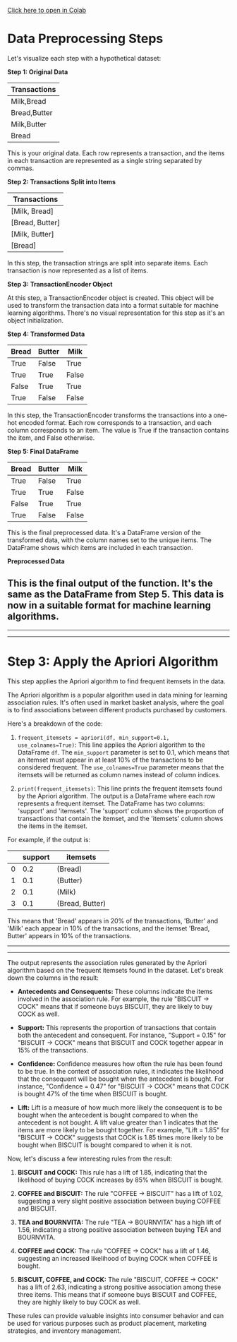 [Click here to open in Colab](https://colab.research.google.com/github/EzzOps/codespaces-blank/blob/main/main-associations.ipynb)
# Data Preprocessing Steps

Let's visualize each step with a hypothetical dataset:

**Step 1: Original Data**

| Transactions |
|--------------|
| Milk,Bread   |
| Bread,Butter |
| Milk,Butter  |
| Bread        |

This is your original data. Each row represents a transaction, and the items in each transaction are represented as a single string separated by commas.

**Step 2: Transactions Split into Items**

| Transactions |
|--------------|
| [Milk, Bread] |
| [Bread, Butter] |
| [Milk, Butter] |
| [Bread] |

In this step, the transaction strings are split into separate items. Each transaction is now represented as a list of items.

**Step 3: TransactionEncoder Object**

At this step, a TransactionEncoder object is created. This object will be used to transform the transaction data into a format suitable for machine learning algorithms. There's no visual representation for this step as it's an object initialization.

**Step 4: Transformed Data**

| Bread | Butter | Milk |
|-------|--------|------|
| True  | False  | True |
| True  | True   | False |
| False | True   | True |
| True  | False  | False |

In this step, the TransactionEncoder transforms the transactions into a one-hot encoded format. Each row corresponds to a transaction, and each column corresponds to an item. The value is True if the transaction contains the item, and False otherwise.

**Step 5: Final DataFrame**

| Bread | Butter | Milk |
|-------|--------|------|
| True  | False  | True |
| True  | True   | False |
| False | True   | True |
| True  | False  | False |

This is the final preprocessed data. It's a DataFrame version of the transformed data, with the column names set to the unique items. The DataFrame shows which items are included in each transaction.

**Preprocessed Data**

This is the final output of the function. It's the same as the DataFrame from Step 5. This data is now in a suitable format for machine learning algorithms.
----
----
----

# Step 3: Apply the Apriori Algorithm

This step applies the Apriori algorithm to find frequent itemsets in the data. 

The Apriori algorithm is a popular algorithm used in data mining for learning association rules. It's often used in market basket analysis, where the goal is to find associations between different products purchased by customers.

Here's a breakdown of the code:

1. `frequent_itemsets = apriori(df, min_support=0.1, use_colnames=True)`: This line applies the Apriori algorithm to the DataFrame `df`. The `min_support` parameter is set to 0.1, which means that an itemset must appear in at least 10% of the transactions to be considered frequent. The `use_colnames=True` parameter means that the itemsets will be returned as column names instead of column indices.

2. `print(frequent_itemsets)`: This line prints the frequent itemsets found by the Apriori algorithm. The output is a DataFrame where each row represents a frequent itemset. The DataFrame has two columns: 'support' and 'itemsets'. The 'support' column shows the proportion of transactions that contain the itemset, and the 'itemsets' column shows the items in the itemset.

For example, if the output is:

|   | support | itemsets |
|---|---------|----------|
| 0 | 0.2     | (Bread)  |
| 1 | 0.1     | (Butter) |
| 2 | 0.1     | (Milk)   |
| 3 | 0.1     | (Bread, Butter) |

This means that 'Bread' appears in 20% of the transactions, 'Butter' and 'Milk' each appear in 10% of the transactions, and the itemset 'Bread, Butter' appears in 10% of the transactions.


----
----

The output represents the association rules generated by the Apriori algorithm based on the frequent itemsets found in the dataset. Let's break down the columns in the result:

- **Antecedents and Consequents:** These columns indicate the items involved in the association rule. For example, the rule "BISCUIT -> COCK" means that if someone buys BISCUIT, they are likely to buy COCK as well.

- **Support:** This represents the proportion of transactions that contain both the antecedent and consequent. For instance, "Support = 0.15" for "BISCUIT -> COCK" means that BISCUIT and COCK together appear in 15% of the transactions.

- **Confidence:** Confidence measures how often the rule has been found to be true. In the context of association rules, it indicates the likelihood that the consequent will be bought when the antecedent is bought. For instance, "Confidence = 0.47" for "BISCUIT -> COCK" means that COCK is bought 47% of the time when BISCUIT is bought.

- **Lift:** Lift is a measure of how much more likely the consequent is to be bought when the antecedent is bought compared to when the antecedent is not bought. A lift value greater than 1 indicates that the items are more likely to be bought together. For example, "Lift = 1.85" for "BISCUIT -> COCK" suggests that COCK is 1.85 times more likely to be bought when BISCUIT is bought compared to when it is not.

Now, let's discuss a few interesting rules from the result:

1. **BISCUIT and COCK:** This rule has a lift of 1.85, indicating that the likelihood of buying COCK increases by 85% when BISCUIT is bought.

2. **COFFEE and BISCUIT:** The rule "COFFEE -> BISCUIT" has a lift of 1.02, suggesting a very slight positive association between buying COFFEE and BISCUIT.

3. **TEA and BOURNVITA:** The rule "TEA -> BOURNVITA" has a high lift of 1.56, indicating a strong positive association between buying TEA and BOURNVITA.

4. **COFFEE and COCK:** The rule "COFFEE -> COCK" has a lift of 1.46, suggesting an increased likelihood of buying COCK when COFFEE is bought.

5. **BISCUIT, COFFEE, and COCK:** The rule "BISCUIT, COFFEE -> COCK" has a lift of 2.63, indicating a strong positive association among these three items. This means that if someone buys BISCUIT and COFFEE, they are highly likely to buy COCK as well.

These rules can provide valuable insights into consumer behavior and can be used for various purposes such as product placement, marketing strategies, and inventory management.
